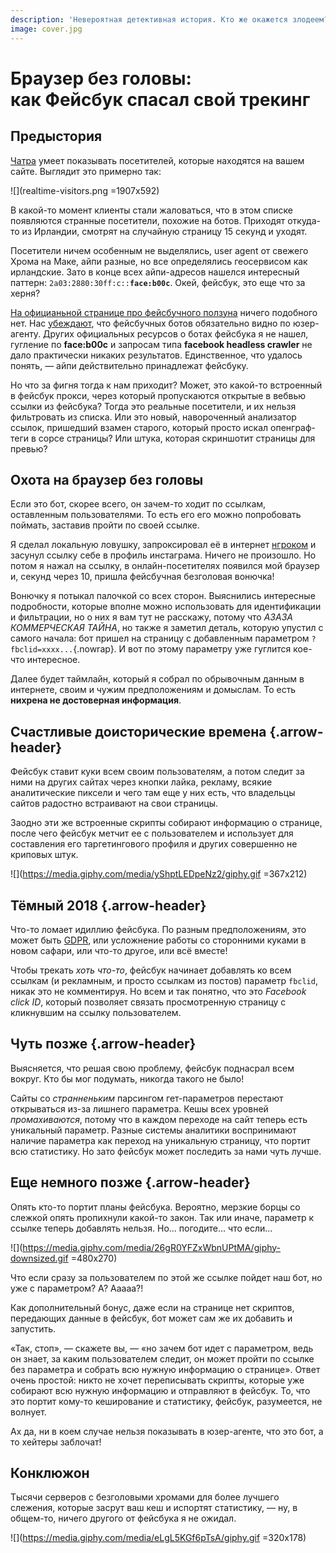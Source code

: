 ```yaml
---
description: 'Невероятная детективная история. Кто же окажется злодеем? Никогда, блядь, не догадаетесь!'
image: cover.jpg
---
```


# Браузер без головы:<div class="small">как Фейсбук спасал свой трекинг</div>

## Предыстория

[Чатра](https://chatra.com) умеет показывать посетителей, которые находятся на вашем сайте. Выглядит это примерно так:

![](realtime-visitors.png =1907x592)

В какой-то момент клиенты стали жаловаться, что в этом списке появляются странные посетители, похожие на ботов. Приходят откуда-то из Ирландии, смотрят на случайную страницу 15 секунд и уходят.

Посетители ничем особенным не выделялись, user agent от свежего Хрома на Маке, айпи разные, но все определялись геосервисом как ирландские. Зато в конце всех айпи-адресов нашелся интересный паттерн: <code>2a03:2880:30ff:c::**face:b00c**</code>. Окей, фейсбук, это еще что за херня?

[На официаньной странице про фейсбучного ползуна](https://developers.facebook.com/docs/sharing/webmasters/crawler/) ничего подобного нет. Нас [убеждают](https://developers.facebook.com/docs/sharing/webmasters/crawler/#identify), что фейсбучных ботов обязательно видно по юзер-агенту. Других официальных ресурсов о ботах фейсбука я не нашел, гугление по **face:b00c** и запросам типа **facebook headless crawler** не дало практически никаких результатов. Единственное, что удалось понять, — айпи действительно принадлежат фейсбуку.

Но что за фигня тогда к нам приходит? Может, это какой-то встроенный в фейсбук прокси, через который пропускаются открытые в вебвью ссылки из фейсбука? Тогда это реальные посетители, и их нельзя фильтровать из списка. Или это новый, навороченный анализатор ссылок, пришедший взамен старого, который просто искал опенграф-теги в сорсе страницы? Или штука, которая скриншотит страницы для превью?

## Охота на браузер без головы

Если это бот, скорее всего, он зачем-то ходит по ссылкам, оставленным пользователями. То есть его его можно попробовать поймать, заставив пройти по своей ссылке.

Я сделал локальную ловушку, запроксировал её в интернет [нгроком](https://ngrok.com/) и засунул ссылку себе в профиль инстаграма. Ничего не произошло. Но потом я нажал на ссылку, в онлайн-посетителях появился мой браузер и, секунд через 10, пришла фейсбучная безголовая вонючка!

Вонючку я потыкал палочкой со всех сторон. Выяснились интересные подробности, которые вполне можно использовать для идентификации и фильтрации, но о них я вам тут не расскажу, потому что *АЗАЗА КОММЕРЧЕСКАЯ ТАЙНА*, но также я заметил деталь, которую упустил с самого начала: бот пришел на страницу с добавленным параметром `?fbclid=xxxx...`{.nowrap}. И вот по этому параметру уже гуглится кое-что интересное.

Далее будет таймлайн, который я собрал по обрывочным данным в интернете, своим и чужим предположениям и домыслам. То есть **нихрена не достоверная информация**.

## Счастливые доисторические времена {.arrow-header}

Фейсбук ставит куки всем своим пользователям, а потом следит за ними на других сайтах через кнопки лайка, рекламу, всякие аналитические пиксели и чего там еще у них есть, что владельцы сайтов радостно встраивают на свои страницы.

Заодно эти же встроенные скрипты собирают информацию о странице, после чего фейсбук метчит ее с пользователем и использует для составления его таргетингового профиля и других совершенно не криповых штук.

![](https://media.giphy.com/media/yShptLEDpeNz2/giphy.gif =367x212)

## Тёмный 2018 {.arrow-header}

Что-то ломает идиллию фейсбука. По разным предположениям, это может быть [GDPR](https://gdprinfo.eu/), или усложнение работы со сторонними куками в новом сафари, или что-то другое, или всё вместе!

Чтобы трекать *хоть что-то*, фейсбук начинает добавлять ко всем ссылкам (и рекламным, и просто ссылкам из постов) параметр `fbclid`, никак это не комментируя. Но всем и так понятно, что это *Facebook click ID*, который позволяет связать просмотренную страницу с кликнувшим на ссылку пользователем.

## Чуть позже {.arrow-header}

Выясняется, что решая свою проблему, фейсбук поднасрал всем вокруг. Кто бы мог подумать, никогда такого не было!

Сайты со *странненьким* парсингом гет-параметров перестают открываться из-за лишнего параметра. Кешы всех уровней *промахиваются*, потому что в каждом переходе на сайт теперь есть уникальный параметр. Разные системы аналитики воспринимают наличие параметра как переход на уникальную страницу, что портит всю статистику. Но зато фейсбук может последить за нами чуть лучше.

## Еще немного позже {.arrow-header}

Опять кто-то портит планы фейсбука. Вероятно, мерзкие борцы со слежкой опять пропихнули какой-то закон. Так или иначе, параметр к ссылке теперь добавлять нельзя. Но... погодите... что если...

![](https://media.giphy.com/media/26gR0YFZxWbnUPtMA/giphy-downsized.gif =480x270)

Что если сразу за пользователем по этой же ссылке пойдет наш бот, но уже с параметром? А? Ааааа?!

Как дополнительный бонус, даже если на странице нет скриптов, передающих данные в фейсбук, бот может сам же их добавить и запустить.

«Так, стоп», — скажете вы, — «но зачем бот идет с параметром, ведь он знает, за каким пользователем следит, он может пройти по ссылке без параметра и собрать всю нужную информацию о странице». Ответ очень простой: никто не хочет переписывать скрипты, которые уже собирают всю нужную информацию и отправляют в фейсбук. То, что это портит кому-то кеширование и статистику, фейсбук, разумеется, не волнует.

Ах да, ни в коем случае нельзя показывать в юзер-агенте, что это бот, а то хейтеры заблочат!

## Конклюжон

Тысячи серверов с безголовыми хромами для более лучшего слежения, которые засрут ваш кеш и испортят статистику, — ну, в общем-то, ничего другого от фейсбука я не ожидал.

![](https://media.giphy.com/media/eLgL5KGf6pTsA/giphy.gif =320x178)
